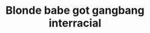 ---
layout: post
title: Blonde babe got gangbang interracial
duration: '05:20'
view: 280
rate: 2
video: 'https://flashservice.xvideos.com/embedframe/6832287'
category: 
 - black
 - threesome
tags: 
 - big-black-cock
priority: 0.9
changefreq: daily
---